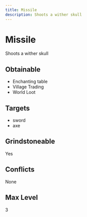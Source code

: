 ```yaml
---
title: Missile
description: Shoots a wither skull
---
```

# Missile
Shoots a wither skull
## Obtainable
- Enchanting table
- Village Trading
- World Loot
## Targets
- sword
 - axe
## Grindstoneable
Yes
## Conflicts
None
## Max Level
3
